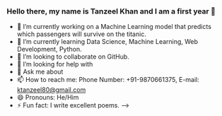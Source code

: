 ### Hello there, my name is Tanzeel Khan and I am a first year 👋

- 🔭 I’m currently working on a Machine Learning model that predicts which passengers will survive on the titanic.
- 🌱 I’m currently learning Data Science, Machine Learning, Web Development, Python.
- 👯 I’m looking to collaborate on GitHub.
- 🤔 I’m looking for help with 
- 💬 Ask me about 
- 📫 How to reach me: Phone Number: +91-9870661375, E-mail: ktanzeel80@gmail.com
- 😄 Pronouns: He/Him
- ⚡ Fun fact: I write excellent poems.
-->
